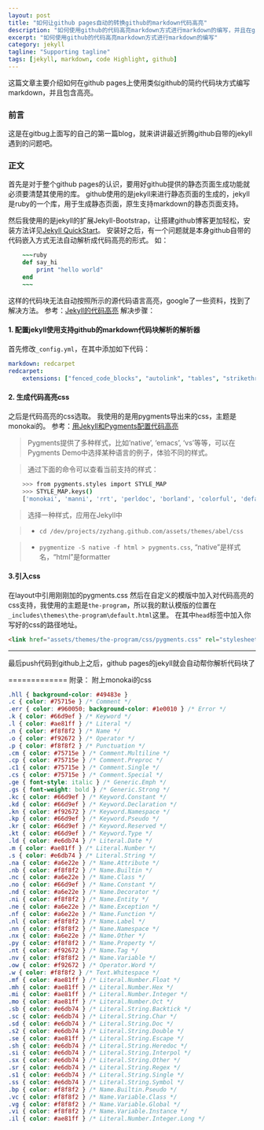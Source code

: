 ```yaml
---
layout: post
title: "如何让github pages自动的转换github的markdown代码高亮"
description: "如何使用github的代码高亮markdown方式进行markdown的编写，并且在github pages端自动生成代码高亮"
excerpt: "如何使用github的代码高亮markdown方式进行markdown的编写"
category: jekyll
tagline: "Supporting tagline"
tags: [jekyll, markdown, code Highlight, github]
---
```


这篇文章主要介绍如何在github pages上使用类似github的简约代码块方式编写markdown，并且包含高亮。

### 前言
这是在gitbug上面写的自己的第一篇blog，就来讲讲最近折腾github自带的jekyll遇到的问题吧。

<!--more-->

### 正文
首先是对于整个github pages的认识，要用好github提供的静态页面生成功能就必须要清楚其使用的库。
github使用的是jekyll来进行静态页面的生成的，jekyll是ruby的一个库，用于生成静态页面，原生支持markdown的静态页面支持。

然后我使用的是jekyll的扩展Jekyll-Bootstrap，让搭建github博客更加轻松，安装方法详见[Jekyll QuickStart](http://jekyllbootstrap.com/usage/jekyll-quick-start.html)。
安装好之后，有一个问题就是本身github自带的代码嵌入方式无法自动解析成代码高亮的形式。
如：

~~~ruby
	~~~ruby
    def say_hi
        print "hello world"
    end
	~~~
~~~

这样的代码块无法自动按照所示的源代码语言高亮，google了一些资料，找到了解决方法。
参考：[Jekyll的代码高亮](http://ztpala.com/2011/10/27/code-highlighting-jekyll/)
解决步骤：
#### 1. 配置jekyll使用支持github的markdown代码块解析的解析器
首先修改`_config.yml`，在其中添加如下代码：

~~~yaml
markdown: redcarpet
redcarpet:
    extensions: ["fenced_code_blocks", "autolink", "tables", "strikethrough"]
~~~
#### 2. 生成代码高亮css
之后是代码高亮的css选取。
我使用的是用pygments导出来的css，主题是monokai的。
参考：[用Jekyll和Pygments配置代码高亮](http://zyzhang.github.io/blog/2012/08/31/highlight-with-Jekyll-and-Pygments/)

>Pygments提供了多种样式，比如’native’, ‘emacs’, ‘vs’等等，可以在Pygments Demo中选择某种语言的例子，体验不同的样式。

>通过下面的命令可以查看当前支持的样式：

~~~bash
	>>> from pygments.styles import STYLE_MAP
	>>> STYLE_MAP.keys()
	['monokai', 'manni', 'rrt', 'perldoc', 'borland', 'colorful', 'default', 'murphy', 'vs', 'trac', 'tango', 'fruity', 'autumn', 'bw', 'emacs', 'vim', 'pastie', 'friendly', 'native']
~~~

>选择一种样式，应用在Jekyll中

>- `cd /dev/projects/zyzhang.github.com/assets/themes/abel/css`

>- `pygmentize -S native -f html > pygments.css`, “native”是样式名，“html”是formatter

#### 3.引入css
在layout中引用刚刚加的pygments.css
然后在自定义的模版中加入对代码高亮的css支持，我使用的主题是`the-program`，所以我的默认模版的位置在`_includes\themes\the-program\default.html`这里。
在其中`head`标签中加入你写好的css的路径地址。

~~~html
<link href="assets/themes/the-program/css/pygments.css" rel="stylesheet" type="text/css">
~~~

-------------
最后push代码到github上之后，github pages的jekyll就会自动帮你解析代码块了

=============
附录：
附上monokai的css

~~~css
.hll { background-color: #49483e }
.c { color: #75715e } /* Comment */
.err { color: #960050; background-color: #1e0010 } /* Error */
.k { color: #66d9ef } /* Keyword */
.l { color: #ae81ff } /* Literal */
.n { color: #f8f8f2 } /* Name */
.o { color: #f92672 } /* Operator */
.p { color: #f8f8f2 } /* Punctuation */
.cm { color: #75715e } /* Comment.Multiline */
.cp { color: #75715e } /* Comment.Preproc */
.c1 { color: #75715e } /* Comment.Single */
.cs { color: #75715e } /* Comment.Special */
.ge { font-style: italic } /* Generic.Emph */
.gs { font-weight: bold } /* Generic.Strong */
.kc { color: #66d9ef } /* Keyword.Constant */
.kd { color: #66d9ef } /* Keyword.Declaration */
.kn { color: #f92672 } /* Keyword.Namespace */
.kp { color: #66d9ef } /* Keyword.Pseudo */
.kr { color: #66d9ef } /* Keyword.Reserved */
.kt { color: #66d9ef } /* Keyword.Type */
.ld { color: #e6db74 } /* Literal.Date */
.m { color: #ae81ff } /* Literal.Number */
.s { color: #e6db74 } /* Literal.String */
.na { color: #a6e22e } /* Name.Attribute */
.nb { color: #f8f8f2 } /* Name.Builtin */
.nc { color: #a6e22e } /* Name.Class */
.no { color: #66d9ef } /* Name.Constant */
.nd { color: #a6e22e } /* Name.Decorator */
.ni { color: #f8f8f2 } /* Name.Entity */
.ne { color: #a6e22e } /* Name.Exception */
.nf { color: #a6e22e } /* Name.Function */
.nl { color: #f8f8f2 } /* Name.Label */
.nn { color: #f8f8f2 } /* Name.Namespace */
.nx { color: #a6e22e } /* Name.Other */
.py { color: #f8f8f2 } /* Name.Property */
.nt { color: #f92672 } /* Name.Tag */
.nv { color: #f8f8f2 } /* Name.Variable */
.ow { color: #f92672 } /* Operator.Word */
.w { color: #f8f8f2 } /* Text.Whitespace */
.mf { color: #ae81ff } /* Literal.Number.Float */
.mh { color: #ae81ff } /* Literal.Number.Hex */
.mi { color: #ae81ff } /* Literal.Number.Integer */
.mo { color: #ae81ff } /* Literal.Number.Oct */
.sb { color: #e6db74 } /* Literal.String.Backtick */
.sc { color: #e6db74 } /* Literal.String.Char */
.sd { color: #e6db74 } /* Literal.String.Doc */
.s2 { color: #e6db74 } /* Literal.String.Double */
.se { color: #ae81ff } /* Literal.String.Escape */
.sh { color: #e6db74 } /* Literal.String.Heredoc */
.si { color: #e6db74 } /* Literal.String.Interpol */
.sx { color: #e6db74 } /* Literal.String.Other */
.sr { color: #e6db74 } /* Literal.String.Regex */
.s1 { color: #e6db74 } /* Literal.String.Single */
.ss { color: #e6db74 } /* Literal.String.Symbol */
.bp { color: #f8f8f2 } /* Name.Builtin.Pseudo */
.vc { color: #f8f8f2 } /* Name.Variable.Class */
.vg { color: #f8f8f2 } /* Name.Variable.Global */
.vi { color: #f8f8f2 } /* Name.Variable.Instance */
.il { color: #ae81ff } /* Literal.Number.Integer.Long */
~~~
